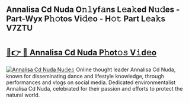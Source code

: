 ## Annalisa Cd Nuda O𝚗𝚕yf𝚊ns L𝚎a𝚔ed N𝚞𝚍es - Part-Wyx P𝚑𝚘tos Vi𝚍𝚎o - H𝚘𝚝 Part L𝚎a𝚔s V7ZTU

# <h2><a href="http://kf3125.oniu.top/?m=Annalisa+Cd+Nuda">🔗👉 🔴 Annalisa Cd Nuda P𝚑ot𝚘𝚜 V𝚒d𝚎o</a></h2>

[![Annalisa Cd Nuda Nu𝚍e𝚜](https://i.imgur.com/0qMVB7G.gif)](http://kf3125.oniu.top/?m=Annalisa+Cd+Nuda)
Online thought leader Annalisa Cd Nuda, known for disseminating dance and lifestyle knowledge, through performances and vlogs on social media. Dedicated environmentalist Annalisa Cd Nuda, celebrated for their passion and efforts to protect the natural world.  
